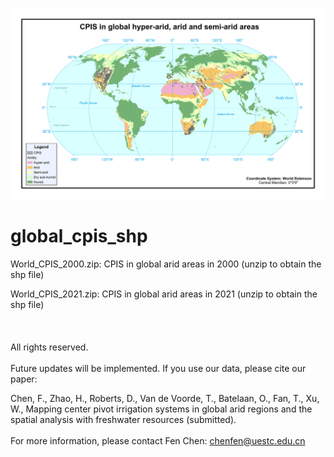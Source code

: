 ![image](./images/GlobalDistributionOfCPIS.jpg)

# global_cpis_shp
World_CPIS_2000.zip: CPIS in global arid areas in 2000 (unzip to obtain the shp file) 

World_CPIS_2021.zip: CPIS in global arid areas in 2021 (unzip to obtain the shp file)
<br />  
<br />  
All rights reserved.
<br />
<br />
Future updates will be implemented. If you use our data, please cite our paper:

Chen, F., Zhao, H., Roberts, D., Van de Voorde, T., Batelaan, O., Fan, T., Xu, W., Mapping center pivot irrigation systems in global arid regions and the spatial analysis with freshwater resources (submitted).
<br />
<br />
For more information, please contact Fen Chen: chenfen@uestc.edu.cn
